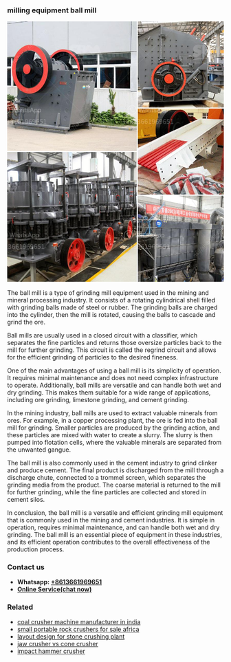 <h3>milling equipment ball mill</h3><img src='1708498069.jpg' alt=''><p>The ball mill is a type of grinding mill equipment used in the mining and mineral processing industry. It consists of a rotating cylindrical shell filled with grinding balls made of steel or rubber. The grinding balls are charged into the cylinder, then the mill is rotated, causing the balls to cascade and grind the ore.</p><p>Ball mills are usually used in a closed circuit with a classifier, which separates the fine particles and returns those oversize particles back to the mill for further grinding. This circuit is called the regrind circuit and allows for the efficient grinding of particles to the desired fineness.</p><p>One of the main advantages of using a ball mill is its simplicity of operation. It requires minimal maintenance and does not need complex infrastructure to operate. Additionally, ball mills are versatile and can handle both wet and dry grinding. This makes them suitable for a wide range of applications, including ore grinding, limestone grinding, and cement grinding.</p><p>In the mining industry, ball mills are used to extract valuable minerals from ores. For example, in a copper processing plant, the ore is fed into the ball mill for grinding. Smaller particles are produced by the grinding action, and these particles are mixed with water to create a slurry. The slurry is then pumped into flotation cells, where the valuable minerals are separated from the unwanted gangue.</p><p>The ball mill is also commonly used in the cement industry to grind clinker and produce cement. The final product is discharged from the mill through a discharge chute, connected to a trommel screen, which separates the grinding media from the product. The coarse material is returned to the mill for further grinding, while the fine particles are collected and stored in cement silos.</p><p>In conclusion, the ball mill is a versatile and efficient grinding mill equipment that is commonly used in the mining and cement industries. It is simple in operation, requires minimal maintenance, and can handle both wet and dry grinding. The ball mill is an essential piece of equipment in these industries, and its efficient operation contributes to the overall effectiveness of the production process.</p><h3>Contact us</h3><ul><li><strong>Whatsapp:&nbsp;<a href="https://wa.me/8613661969651">+8613661969651</a></strong></li><li><a href="https://swt.shibang-china.com/?git&amp;zhl&amp;milling equipment ball mill"><strong>Online Service(chat now)</strong></a></li></ul><h3>Related</h3><ul><li><a href='coal crusher machine manufacturer in india.md'>coal crusher machine manufacturer in india</a></li><li><a href='small portable rock crushers for sale africa.md'>small portable rock crushers for sale africa</a></li><li><a href='layout design for stone crushing plant.md'>layout design for stone crushing plant</a></li><li><a href='jaw crusher vs cone crusher.md'>jaw crusher vs cone crusher</a></li><li><a href='impact hammer crusher.md'>impact hammer crusher</a></li></ul>